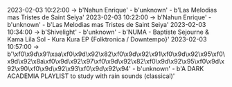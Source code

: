 2023-02-03 10:22:00 -> b'Nahun Enrique' - b'unknown' - b'Las Melodias mas Tristes de Saint Seiya'
2023-02-03 10:22:00 -> b'Nahun Enrique' - b'unknown' - b'Las Melodias mas Tristes de Saint Seiya'
2023-02-03 10:34:00 -> b'Shivelight' - b'unknown' - b'NUMA - Baptiste Sejourne & Kama Lila Sol - Kura Kura EP {Folktronica / Downtempo}'
2023-02-03 10:57:00 -> b'\xf0\x9d\x91\xaa\xf0\x9d\x92\x82\xf0\x9d\x92\x91\xf0\x9d\x92\x95\xf0\x9d\x92\x8a\xf0\x9d\x92\x97\xf0\x9d\x92\x82\xf0\x9d\x92\x95\xf0\x9d\x92\x90\xf0\x9d\x92\x93\xf0\x9d\x92\x94' - b'unknown' - b'A DARK ACADEMIA PLAYLIST to study with rain sounds (classical)'
